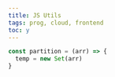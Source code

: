 ```yaml
---
title: JS Utils
tags: prog, cloud, frontend
toc: y
---
```



```js
const partition = (arr) => {
  temp = new Set(arr)
}

```